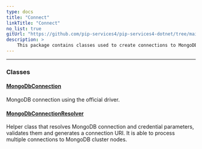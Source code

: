 ```yaml
---
type: docs
title: "Connect"
linkTitle: "Connect"
no_list: true
gitUrl: "https://github.com/pip-services4/pip-services4-dotnet/tree/main/pip-services4-mongodb-dotnet"
description: >
    This package contains classes used to create connections to MongoDBs.
---
```

---

<div class="module-body"> 

### Classes

#### [MongoDbConnection](mongodb_connection)
MongoDB connection using the official driver.
    
#### [MongoDbConnectionResolver](mongodb_connection_resolver)
Helper class that resolves MongoDB connection and credential parameters,
validates them and generates a connection URI.
It is able to process multiple connections to MongoDB cluster nodes.

<br>

</div>

